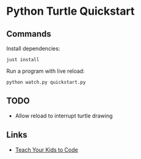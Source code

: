 # Python Turtle Quickstart

## Commands

Install dependencies:

    just install

Run a program with live reload:

    python watch.py quickstart.py

## TODO

- Allow reload to interrupt turtle drawing

## Links

- [Teach Your Kids to Code](https://nostarch.com/teachkids)
